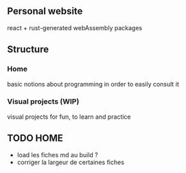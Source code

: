 ## Personal website
react + rust-generated webAssembly packages 

## Structure
### Home
basic notions about programming in order to easily consult it

### Visual projects (WIP)
visual projects for fun, to learn and practice

## TODO HOME
- load les fiches md au build ?
- corriger la largeur de certaines fiches